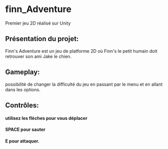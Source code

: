 # finn_Adventure
Premier jeu 2D réalisé sur Unity


## Présentation du projet:

Finn's Adventure est un jeu de platforme 2D où Finn's le petit humain doit retrouver son ami Jake le chien.

## Gameplay:

possibilité de changer la difficulté du jeu en passant par le menu et en allant dans les options.

## Contrôles:

#### utilisez les flèches pour vous déplacer 
#### SPACE pour sauter  
#### E pour attaquer.
